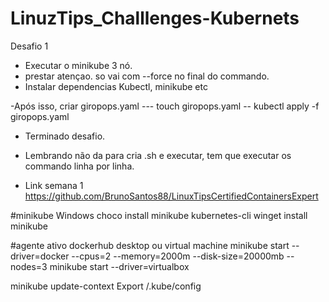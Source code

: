 # LinuzTips_Challlenges-Kubernets
Desafio 1
- Executar o minikube 3 nó.
- prestar atençao. so vai com  --force no final do commando.
- Instalar dependencias Kubectl, minikube etc

-Após isso, criar giropops.yaml --- touch giropops.yaml
 -- kubectl apply -f giropops.yaml
 
- Terminado desafio.

* Lembrando não da para cria .sh e executar, tem que executar os commando linha por linha.

* Link semana 1 https://github.com/BrunoSantos88/LinuxTipsCertifiedContainersExpert


#minikube Windows
choco install minikube kubernetes-cli
winget install minikube

#agente ativo dockerhub desktop ou virtual machine
minikube start --driver=docker --cpus=2 --memory=2000m --disk-size=20000mb --nodes=3
minikube start --driver=virtualbox

minikube update-context
Export /.kube/config

